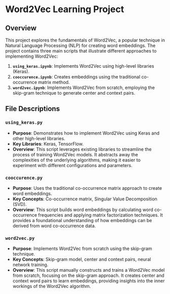 # Word2Vec Learning Project

## Overview

This project explores the fundamentals of Word2Vec, a popular technique in Natural Language Processing (NLP) for creating word embeddings. The project contains three main scripts that illustrate different approaches to implementing Word2Vec:

1. **`using_keras.ipynb`**: Implements Word2Vec using high-level libraries (Keras).
2. **`cooccurence.ipynb`**: Creates embeddings using the traditional co-occurrence matrix method.
3. **`word2vec.ipynb`**: Implements Word2Vec from scratch, employing the skip-gram technique to generate center and context pairs.

## File Descriptions

### `using_keras.py`

- **Purpose**: Demonstrates how to implement Word2Vec using Keras and other high-level libraries.
- **Key Libraries**: Keras, TensorFlow.
- **Overview**: This script leverages existing libraries to streamline the process of training Word2Vec models. It abstracts away the complexities of the underlying algorithms, making it easier to experiment with different configurations and parameters.

### `cooccurence.py`

- **Purpose**: Uses the traditional co-occurrence matrix approach to create word embeddings.
- **Key Concepts**: Co-occurrence matrix, Singular Value Decomposition (SVD).
- **Overview**: This script builds word embeddings by calculating word co-occurrence frequencies and applying matrix factorization techniques. It provides a foundational understanding of how embeddings can be derived from word co-occurrence data.

### `word2vec.py`

- **Purpose**: Implements Word2Vec from scratch using the skip-gram technique.
- **Key Concepts**: Skip-gram model, center and context pairs, neural network training.
- **Overview**: This script manually constructs and trains a Word2Vec model from scratch, focusing on the skip-gram approach. It creates center and context word pairs to learn embeddings, providing insights into the inner workings of the Word2Vec algorithm.


